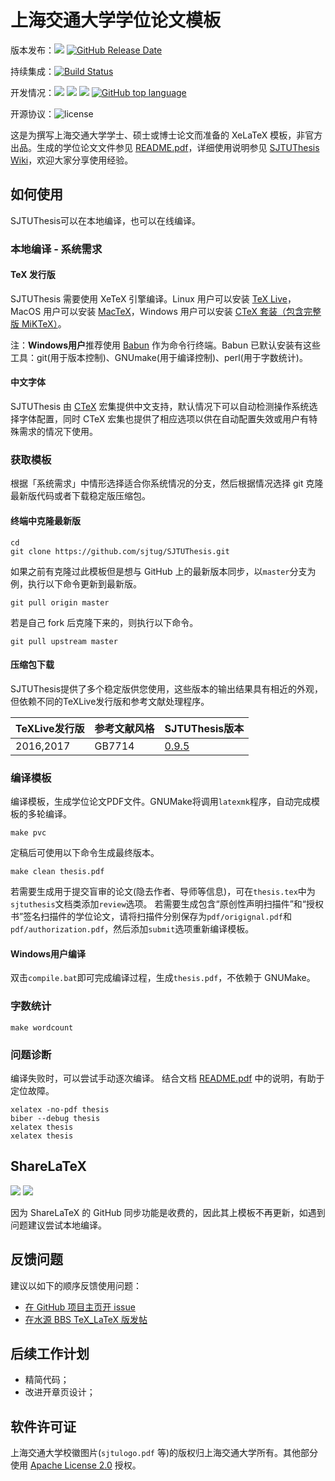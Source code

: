 # 上海交通大学学位论文模板

版本发布：[![](https://img.shields.io/github/release/sjtug/SJTUThesis.svg)](https://github.com/sjtug/SJTUThesis/releases)
[![GitHub Release Date](https://img.shields.io/github/release-date/sjtug/SJTUThesis.svg)]()

持续集成：[![Build Status](https://travis-ci.org/sjtug/SJTUThesis.svg?branch=master)](https://travis-ci.org/sjtug/SJTUThesis)

开发情况：[![](https://img.shields.io/github/commit-activity/y/sjtug/SJTUThesis.svg)](https://github.com/sjtug/SJTUThesis/graphs/commit-activity)
[![](https://img.shields.io/github/contributors/sjtug/SJTUThesis.svg)](https://github.com/sjtug/SJTUThesis/graphs/contributors)
![](https://img.shields.io/github/repo-size/sjtug/SJTUThesis.svg)
[![GitHub top language](https://img.shields.io/github/languages/top/sjtug/SJTUthesis.svg)]()

开源协议：![license](https://img.shields.io/github/license/sjtug/SJTUThesis.svg)

这是为撰写上海交通大学学士、硕士或博士论文而准备的 XeLaTeX 模板，非官方出品。生成的学位论文文件参见 [README.pdf][README]，详细使用说明参见 [SJTUThesis Wiki](https://github.com/sjtug/SJTUThesis/wiki)，欢迎大家分享使用经验。

## 如何使用

SJTUThesis可以在本地编译，也可以在线编译。

### 本地编译 - 系统需求

#### TeX 发行版

SJTUThesis 需要使用 XeTeX 引擎编译。Linux 用户可以安装 [TeX Live](https://www.tug.org/texlive/)，MacOS 用户可以安装 [MacTeX](https://www.tug.org/mactex/)，Windows 用户可以安装 [CTeX 套装（包含完整版 MiKTeX）](http://www.ctex.org/CTeXDownload)。

注：**Windows用户**推荐使用 [Babun](http://babun.github.io/) 作为命令行终端。Babun 已默认安装有这些工具：git(用于版本控制)、GNUmake(用于编译控制)、perl(用于字数统计)。

#### 中文字体

SJTUThesis 由 [CTeX](https://www.ctan.org/pkg/ctex?lang=en) 宏集提供中文支持，默认情况下可以自动检测操作系统选择字体配置，同时 CTeX 宏集也提供了相应选项以供在自动配置失效或用户有特殊需求的情况下使用。

### 获取模板

根据「系统需求」中情形选择适合你系统情况的分支，然后根据情况选择 git 克隆最新版代码或者下载稳定版压缩包。

#### 终端中克隆最新版

    cd
    git clone https://github.com/sjtug/SJTUThesis.git

如果之前有克隆过此模板但是想与 GitHub 上的最新版本同步，以`master`分支为例，执行以下命令更新到最新版。

    git pull origin master

若是自己 fork 后克隆下来的，则执行以下命令。
```
git pull upstream master
```

#### 压缩包下载

SJTUThesis提供了多个稳定版供您使用，这些版本的输出结果具有相近的外观，但依赖不同的TeXLive发行版和参考文献处理程序。

| TeXLive发行版 | 参考文献风格  | SJTUThesis版本 |
|---------------|---------------|----------------|
| 2016,2017     | GB7714        | [0.9.5][0.9.5] |

### 编译模板

编译模板，生成学位论文PDF文件。GNUMake将调用`latexmk`程序，自动完成模板的多轮编译。

    make pvc

定稿后可使用以下命令生成最终版本。

    make clean thesis.pdf

若需要生成用于提交盲审的论文(隐去作者、导师等信息)，可在`thesis.tex`中为`sjtuthesis`文档类添加`review`选项。 若需要生成包含“原创性声明扫描件”和“授权书”签名扫描件的学位论文，请将扫描件分别保存为`pdf/origignal.pdf`和`pdf/authorization.pdf`，然后添加`submit`选项重新编译模板。

#### Windows用户编译

双击`compile.bat`即可完成编译过程，生成`thesis.pdf`，不依赖于 GNUMake。

### 字数统计

    make wordcount

### 问题诊断

编译失败时，可以尝试手动逐次编译。
结合文档 [README.pdf][README] 中的说明，有助于定位故障。

    xelatex -no-pdf thesis
    biber --debug thesis
    xelatex thesis
    xelatex thesis

## ShareLaTeX

[![](https://img.shields.io/badge/ShareLaTeX-v0.8-green.svg)](https://www.sharelatex.com/templates/566ea0fb08f4ac510fbc6b9e)
[![](https://img.shields.io/badge/ShareLaTeX-v0.9.5-green.svg)](https://www.sharelatex.com/templates/588163ec93a02abc513710fd)

因为 ShareLaTeX 的 GitHub 同步功能是收费的，因此其上模板不再更新，如遇到问题建议尝试本地编译。

## 反馈问题

建议以如下的顺序反馈使用问题：

* [在 GitHub 项目主页开 issue](https://github.com/sjtug/SJTUThesis/issues)
* [在水源 BBS TeX_LaTeX 版发帖](https://bbs.sjtu.edu.cn/bbsdoc?board=TeX_LaTeX)

## 后续工作计划

* 精简代码；
* 改进开章页设计；

## 软件许可证

上海交通大学校徽图片(`sjtulogo.pdf` 等)的版权归上海交通大学所有。其他部分使用 [Apache License 2.0](LICENSE) 授权。

[README]: https://s3.amazonaws.com/sjtuthesis/README.pdf
[0.9.5]: https://github.com/sjtug/SJTUThesis/releases/tag/0.9.5
